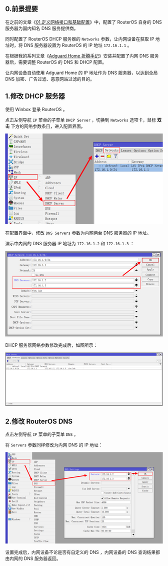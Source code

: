 ## 0.前景提要

在之前的文章《[01.定义网络接口和基础配置](./01.定义网络接口和基础配置.md)》中，配置了 RouterOS 自身的 DNS 服务器为国内知名 DNS 服务提供商。  

同时配置了 RouterOS DHCP 服务器的 `Networks` 参数，让内网设备在获取 IP 地址时，将 DNS 服务器设置为 RouterOS 的 IP 地址 `172.16.1.1` 。  

在根据我的系列文章《[Adguard Home 折腾手记](https://gitee.com/callmer/adh_toss_notes)》安装并配置了内网 DNS 服务器后，需要调整 RouterOS 的 DNS 和 DHCP 配置。  

让内网设备自动使用 Adguard Home 的 IP 地址作为 DNS 服务器，以达到全局 DNS 加密、广告过滤、恶意网站过滤的目的。

## 1.修改 DHCP 服务器

使用 Winbox 登录 RouterOS 。  

点击左侧导航 `IP` 菜单的子菜单 `DHCP Server` ，切换到 `Networks` 选项卡，鼠标 **双击** 下方的网络参数条目，进入配置界面。

![修改DHCP服务器](img/p06/dhcp_server_network_modify.png)

在配置界面中，修改 `DNS Servers` 参数为内网两台 DNS 服务器的 IP 地址。  

演示中内网的 DNS 服务器 IP 地址为 `172.16.1.2` 和 `172.16.1.3` ：

![DHCP服务器配置内网DNS](img/p06/dhcp_server_network_modify_dns.png)

DHCP 服务器网络参数修改完成后，如图所示：

![修改DHCP服务器完成](img/p06/dhcp_server_network_modify_finish.png)

## 2.修改 RouterOS DNS

点击左侧导航 `IP` 菜单的子菜单 `DNS` 。  

将 `Servers` 参数同样修改为内网 DNS 的 IP 地址：

![修改RouterOS系统DNS](img/p06/system_dns_modify.png)

设置完成后，内网设备不论是否有自定义的 DNS ，内网设备的 DNS 查询结果都由内网的 DNS 服务器返回。  
